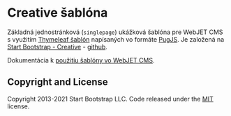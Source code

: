 # Creative šablóna

Základná jednostránková (```singlepage```) ukážková šablóna pre WebJET CMS s využitím [Thymeleaf šablón](http://docs.webjetcms.sk/v2022/#/frontend/thymeleaf/README) napísaných vo formáte [PugJS](http://docs.webjetcms.sk/v2022/#/developer/frameworks/pugjs). Je založená na [Start Bootstrap - Creative](https://startbootstrap.com/theme/creative) - [github](https://github.com/StartBootstrap/startbootstrap-creative).

Dokumentácia k [použitiu šablóny vo WebJET CMS](http://docs.webjetcms.sk/v2022/#/frontend/examples/templates-creative/README).

## Copyright and License

Copyright 2013-2021 Start Bootstrap LLC. Code released under the [MIT](LICENSE) license.